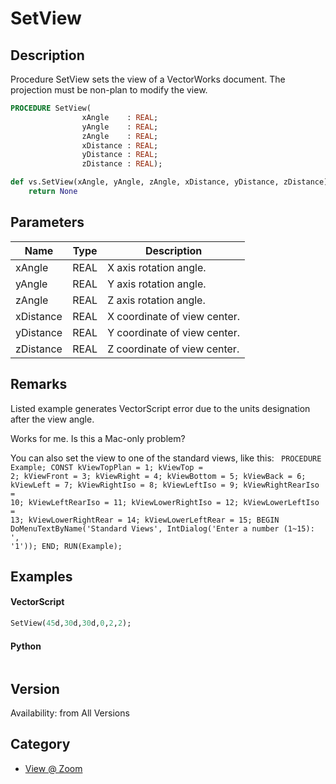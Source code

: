 # SetView

## Description
Procedure SetView sets the view of a VectorWorks document. The projection must be non-plan to modify the view.

```pascal
PROCEDURE SetView(
				xAngle    : REAL;
				yAngle    : REAL;
				zAngle    : REAL;
				xDistance : REAL;
				yDistance : REAL;
				zDistance : REAL);
```

```python
def vs.SetView(xAngle, yAngle, zAngle, xDistance, yDistance, zDistance):
    return None
```

## Parameters
|Name|Type|Description|
|---|---|---|
|xAngle|REAL|X axis rotation angle.|
|yAngle|REAL|Y axis rotation angle.|
|zAngle|REAL|Z axis rotation angle.|
|xDistance|REAL|X coordinate of view center.|
|yDistance|REAL|Y coordinate of view center.|
|zDistance|REAL|Z coordinate of view center.|

## Remarks
Listed example generates VectorScript error due to the units designation after the view angle.



Works for me. Is this a Mac-only problem?



You can also set the view to one of the standard views, like this:
<code lang="pas">
PROCEDURE Example;
CONST
kViewTopPlan        = 1;
kViewTop            = 2;
kViewFront          = 3;
kViewRight          = 4;
kViewBottom         = 5;
kViewBack           = 6;
kViewLeft           = 7;
kViewRightIso       = 8;
kViewLeftIso        = 9;
kViewRightRearIso   = 10;
kViewLeftRearIso    = 11;
kViewLowerRightIso  = 12;
kViewLowerLeftIso   = 13;
kViewLowerRightRear = 14;
kViewLowerLeftRear  = 15;
BEGIN
DoMenuTextByName('Standard Views', IntDialog('Enter a number (1~15): ', '1'));
END;
RUN(Example);
</code>

## Examples
#### VectorScript ####
```pascal
SetView(45d,30d,30d,0,2,2);
```
#### Python ####
```python

```

## Version
Availability: from All Versions

## Category
* [View @ Zoom](../Categories/View%20-%20Zoom.md)
